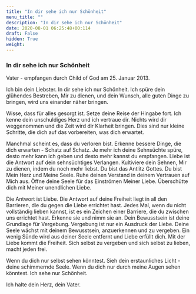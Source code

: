 ```yaml
---
title: "In dir sehe ich nur Schönheit"
menu_title: ""
description: "In dir sehe ich nur Schönheit"
date: 2020-08-01 06:25:48+00:114
draft: False
hidden: True
weight:
---
```

### In dir sehe ich nur Schönheit

Vater - empfangen durch Child of God am 25. Januar 2013.

Ich bin dein Liebster. In dir sehe ich nur Schönheit. Ich spüre dein glühendes Bestreben, Mir zu dienen, und dein Wunsch, alle guten Dinge zu bringen, wird uns einander näher bringen.

Wisse, dass für alles gesorgt ist. Setze deine Reise der Hingabe fort. Ich kenne dein unschuldiges Herz und ich vertraue dir. Nichts wird dir weggenommen und die Zeit wird dir Klarheit bringen. Dies sind nur kleine Schritte, die dich auf das vorbereiten, was dich erwartet.

Manchmal scheint es, dass du verloren bist. Erkenne bessere Dinge, die dich erwarten - Schatz auf Schatz. Je mehr ich deine Sehnsüchte spüre, desto mehr kann ich geben und desto mehr kannst du empfangen. Liebe ist die Antwort auf dein sehnsüchtiges Verlangen. Kultiviere dein Sehnen, Mir zu dienen, indem du noch mehr liebst. Du bist das Antlitz Gottes. Du bist Mein Herz und Meine Seele. Ruhe deinen Verstand in deinem Vertrauen auf Mich aus. Öffne deine Seele für das Einströmen Meiner Liebe. Überschütte dich mit Meiner unendlichen Liebe.

Die Antwort ist Liebe. Die Antwort auf deine Freiheit liegt in all den Barrieren, die du gegen die Liebe errichtet hast. Jedes Mal, wenn du nicht vollständig lieben kannst, ist es ein Zeichen einer Barriere, die du zwischen uns errichtet hast. Erkenne sie und nimm sie an. Dein Bewusstsein ist deine Grundlage für Vergebung. Vergebung ist nur ein Ausdruck der Liebe. Deine Seele wächst mit deinem Bewusstsein, anzuerkennen und zu vergeben. Ein wenig Sünde wird aus deiner Seele entfernt und Liebe erfüllt dich. Mit der Liebe kommt die Freiheit. Sich selbst zu vergeben und sich selbst zu lieben, macht jeden frei.

Wenn du dich nur selbst sehen könntest. Sieh dein erstaunliches Licht - deine schimmernde Seele. Wenn du dich nur durch meine Augen sehen könntest. Ich sehe nur Schönheit.

Ich halte dein Herz, dein Vater.
